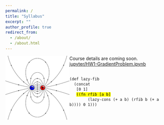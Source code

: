 ```yaml
---
permalink: /
title: "Syllabus"
excerpt: ""
author_profile: true
redirect_from: 
  - /about/
  - /about.html
---
```


Course details are coming soon.
<img src="images/profile-b&w-lowquality.png" align="left" width="200" />
[jupyter/HW1-GradientProblem.ipynb](jupyter/HW1-GradientProblem.ipynb)

<pre><code data-trim data-noescape>
(def lazy-fib
  (concat
   [0 1]
   <mark>((fn rfib [a b]</mark>
        (lazy-cons (+ a b) (rfib b (+ a b)))) 0 1)))
</code></pre>
